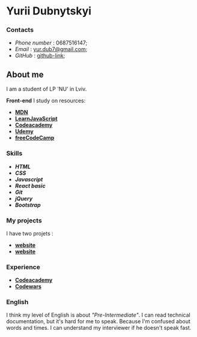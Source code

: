 # Yurii Dubnytskyi
### Contacts
* *Phone number* : 0687516147;
* *Email* : yur.dub7@gmail.com;
* *GitHub* : [github-link](https://github.com/YuriiDubnytskyi);

## About me
I am a student of LP 'NU' in Lviv. 

**Front-end** I study on resources:
* **[MDN](https://developer.mozilla.org/ru/)**
* **[LearnJavaScript](https://learn.javascript.ru/)**
* **[Codeacademy](https://www.codecademy.com)**
* **[Udemy](https://www.udemy.com)**
* **[freeCodeCamp](https://www.freecodecamp.org)**

### Skills
* ***HTML***
* ***CSS***
* ***Javascript***
* ***React basic***
* ***Git***
* ***jQuery***
* ***Bootstrap***

### My projects
I have two projets :
* **[website](https://englishword.yurdub.now.sh/)**
* **[website](https://studying.yurdub.now.sh/)**

### Experience
* **[Codeacademy](https://www.codecademy.com/profiles/yura77)**
* **[Codewars](https://www.codewars.com/users/YuriiDubnytskyi)**

### English
I think my level of English is about *"Pre-Intermediate"*.
I can read technical documentation, but it's hard for me to speak. Because I'm confused about words and times.
I can understand my interviewer if he doesn't speak fast.
